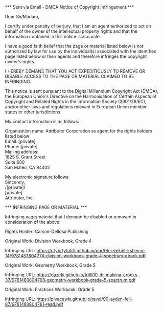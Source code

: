 *** Sent via Email - DMCA Notice of Copyright Infringement ***

Dear Sir/Madam,

I certify under penalty of perjury, that I am an agent authorized to act on behalf of the owner of the intellectual property rights and that the information contained in this notice is accurate.

I have a good faith belief that the page or material listed below is not authorized by law for use by the individual(s) associated with the identified page listed below or their agents and therefore infringes the copyright owner's rights.

I HEREBY DEMAND THAT YOU ACT EXPEDITIOUSLY TO REMOVE OR DISABLE ACCESS TO THE PAGE OR MATERIAL CLAIMED TO BE INFRINGING.

This notice is sent pursuant to the Digital Millennium Copyright Act (DMCA), the European Union's Directive on the Harmonisation of Certain Aspects of Copyright and Related Rights in the Information Society (2001/29/EC), and/or other laws and regulations relevant in European Union member states or other jurisdictions.

My contact information is as follows:

Organization name: Attributor Corporation as agent for the rights holders listed below  
Email: [private]  
Phone: [private]  
Mailing address:  
1825 S. Grant Street  
Suite 600  
San Mateo, CA 94402  

My electronic signature follows:  
Sincerely,  
/[private]/  
[private]  
Attributor, Inc.

*** INFRINGING PAGE OR MATERIAL ***

Infringing page/material that I demand be disabled or removed in consideration of the above:

Rights Holder: Carson-Dellosa Publishing

Original Work: Division Workbook, Grade 4

Infringing URL: https://dfybrtytufr5.github.io/por/05-ezekiel-kshlerin-14/9781483804774-division-workbook-grade-4-spectrum-ebook.pdf

Original Work: Geometry Workbook, Grade 5

Infringing URL: https://dazeki.github.io/trill/00-dr-malvina-crooks-37/9781483804798-geometry-workbook-grade-5-spectrum.pdf

Original Work: Fractions Workbook, Grade 5

Infringing URL: https://pivacawix.github.io/ravel/00-ayden-feil-87/9781483804781-read.pdf
